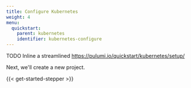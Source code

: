 ```yaml
---
title: Configure Kubernetes
weight: 4
menu:
  quickstart:
    parent: kubernetes
    identifier: kubernetes-configure
---
```


TODO Inline a streamlined https://pulumi.io/quickstart/kubernetes/setup/

Next, we'll create a new project.

{{< get-started-stepper >}}
